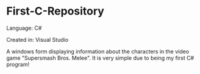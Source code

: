 First-C-Repository
==================

Language: C#

Created in: Visual Studio

A windows form displaying information about the characters in the video game "Supersmash Bros. Melee".  It is very simple due to being my first C# program!
